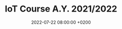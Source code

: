 ---
title: "IoT Course A.Y. 2021/2022"
date: 2022-07-22 08:00:00 +0200
categories: iotprojects
img_url: https://idalab.unisalento.it/documents/4028181/4032582/ida_logo+news.jpg/77de6d94-c52e-cce6-b24b-a6379ae73346?t=1636564102664
site_url: "https://unisalento-idalab-iotcourse-2021-2022.github.io/"
description: ""
---